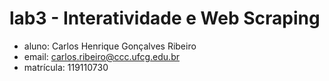 # lab3 - Interatividade e Web Scraping

- aluno: Carlos Henrique Gonçalves Ribeiro
- email: carlos.ribeiro@ccc.ufcg.edu.br
- matrícula: 119110730

